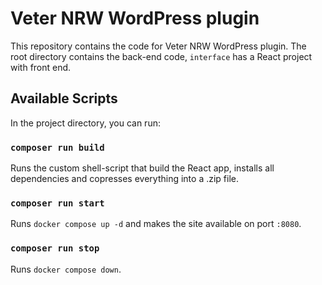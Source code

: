 # Veter NRW WordPress plugin

This repository contains the code for Veter NRW WordPress plugin. The root directory contains the back-end code, `interface` has a React project with front end.

## Available Scripts

In the project directory, you can run:

### `composer run build`

Runs the custom shell-script that build the React app, installs all dependencies and copresses everything into a .zip file.

### `composer run start`

Runs `docker compose up -d` and makes the site available on port `:8080`.

### `composer run stop`

Runs `docker compose down`.
